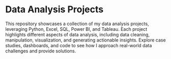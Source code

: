 # Data Analysis Projects
This repository showcases a collection of my data analysis projects, leveraging Python, Excel, SQL, Power BI, and Tableau. Each project highlights different aspects of data analysis, including data cleaning, manipulation, visualization, and generating actionable insights. Explore case studies, dashboards, and code to see how I approach real-world data challenges and provide solutions.
